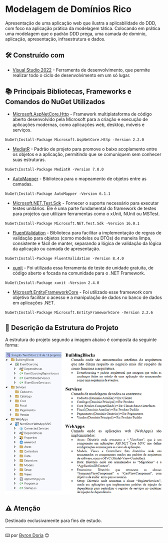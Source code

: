 # Modelagem de Domínios Rico 

Apresentação de uma aplicação web que ilustra a aplicabilidade do DDD, com foco na aplicação prática da modelagem tática. Colocando em prática uma modelagem que o padrão DDD prega, uma camada de dominio, aplicação, apresentação, infraestrutura e dados.

## 🛠️ Construído com

* [Visual Studio 2022](https://learn.microsoft.com/pt-br/visualstudio/windows/?view=vs-2022) - Ferramenta de desenvolvimento, que permite realizar todo o ciclo de desenvolvimento em um só lugar.

## 📚 Principais Bibliotecas, Frameworks e Comandos do NuGet Utilizados

* [Microsoft.AspNetCore.Http](https://learn.microsoft.com/pt-br/dotnet/core/whats-new/dotnet-core-2-2) - Framework multiplataforma de código aberto desenvolvido pela Microsoft para a criação e execução de aplicações modernas, como aplicações web, desktop, móveis e serviços.
```
NuGet\Install-Package Microsoft.AspNetCore.Http -Version 2.2.0
```
* [MediatR](https://medium.com/tableless/mediatr-com-asp-net-core-7b98ba0ca640) - Padrão de projeto para promove o baixo acoplamento entre os objetos e a aplicação, permitindo que se comuniquem sem conhecer suas estruturas.
```
NuGet\Install-Package MediatR -Version 7.0.0
```
* [AutoMapper](https://automapper.org/) - Biblioteca para o mapeamento de objetos entre as camadas.
```
NuGet\Install-Package AutoMapper -Version 6.1.1
```
* [Microsoft.NET.Test.Sdk](https://automapper.org/) - Fornecer o suporte necessário para executar testes unitários. Ele é uma parte fundamental do framework de testes para projetos que utilizam ferramentas como o xUnit, NUnit ou MSTest.
```
NuGet\Install-Package Microsoft.NET.Test.Sdk -Version 16.0.1
```
* [FluentValidation](https://docs.fluentvalidation.net/en/latest/) - Biblioteca para facilitar a implementação de regras de validação para objetos (como modelos ou DTOs) de maneira limpa, consistente e fácil de manter, separando a lógica de validação da lógica da aplicação ou camada de apresentação.
```
NuGet\Install-Package FluentValidation -Version 8.4.0
```
* [xunit](https://xunit.net/) - Foi utilizada essa ferramenta de teste de unidade gratuita, de código aberto e focada na comunidade para o .NET Framework.
```
NuGet\Install-Package xunit -Version 2.4.0
```
* [Microsoft.EntityFrameworkCore](https://learn.microsoft.com/pt-br/ef/core/get-started/overview/install) - Foi utilizado esse framework com objetivo facilitar o acesso e a manipulação de dados no banco de dados em aplicações .NET.
```
NuGet\Install-Package Microsoft.EntityFrameworkCore -Version 2.2.6
```
## 🚧 Descrição da Estrutura do Projeto

A estrutura do projeto segundo a imagem abaixo é composta da seguinte forma:

![EstruturaDoProjeto](screenshots/estrutura.PNG)

## ⚠️ Atenção

Destinado exclusivamente para fins de estudo.

---
⌨️ por [Byron Doria](https://gist.github.com/lohhans) 😊